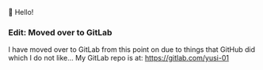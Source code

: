 👋
Hello!

### Edit: Moved over to GitLab
I have moved over to GitLab from this point on due to things that GitHub did which I do not like... 
My GitLab repo is at: https://gitlab.com/yusi-01
